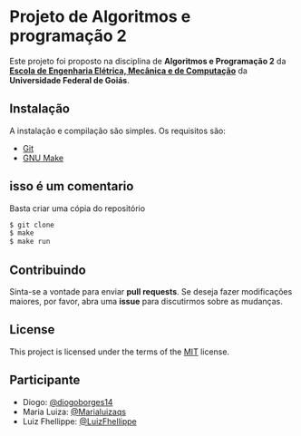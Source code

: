 # Projeto de Algoritmos e programação 2

Este projeto foi proposto na disciplina de **Algoritmos e Programação 2** da [**Escola de Engenharia Elétrica, Mecânica e de Computação**](https://emc.ufg.br/) da **Universidade Federal de Goiás**.

## Instalação

A instalação e compilação são simples. Os requisitos são:

* [Git](https://git-scm.com/)
* [GNU Make](https://www.gnu.org/software/make/)
## isso é um comentario
Basta criar uma cópia do repositório
```bash
$ git clone
$ make
$ make run
```
## Contribuindo
Sinta-se a vontade para enviar **pull requests**. Se deseja fazer modificações maiores, por favor, abra uma **issue** para discutirmos sobre as mudanças.

## License
This project is licensed under the terms of the [MIT](https://choosealicense.com/licenses/mit/) license.

## Participante
- Diogo: [@diogoborges14](https://github.com/diogoborges14)
- Maria Luiza: [@Marialuizaqs](https://github.com/Marialuizaqs)
- Luiz Fhellippe: [@LuizFhellippe](https://github.com/LuizFhellippe)
